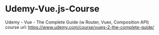 # Udemy-Vue.js-Course
Udemy - Vue - The Complete Guide (w Router, Vuex, Composition API) 
course url: https://www.udemy.com/course/vuejs-2-the-complete-guide/
